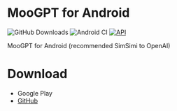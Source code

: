 # MooGPT for Android
![GitHub Downloads](https://img.shields.io/github/downloads/MooGPT/android/total.svg?style=flat&label=downloads) ![Android CI](https://github.com/MooGPT/android/actions/workflows/android.yml/badge.svg) [![API](https://img.shields.io/badge/API-22%2B-brightgreen.svg?style=flat)](https://android-arsenal.com/api?level=22)

MooGPT for Android (recommended SimSimi to OpenAI)
# Download
- Google Play
- [GitHub](https://github.com/MooGPT/android/releases)
